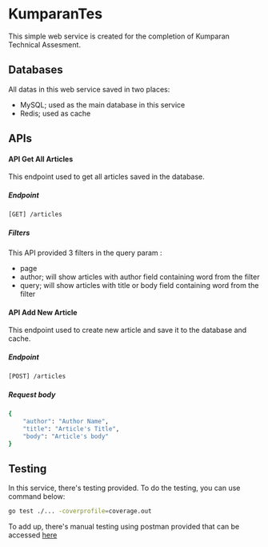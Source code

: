 # KumparanTes
This simple web service is created for the completion of Kumparan Technical Assesment.

## Databases
All datas in this web service saved in two places:
- MySQL; used as the main database in this service
- Redis; used as cache 

## APIs
#### API Get All Articles
This endpoint used to get all articles saved in the database.
##### Endpoint
```sh
[GET] /articles
```
##### Filters
This API provided 3 filters in the query param :
- page
- author; will show articles with author field containing word from the filter
- query; will show articles with title or body field containing word from the filter

#### API Add New Article
This endpoint used to create new article and save it to the database and cache.
##### Endpoint
```sh
[POST] /articles
```
##### Request body
```sh
{
	"author": "Author Name",
	"title": "Article's Title",
	"body": "Article's body"
}
```

## Testing
In this service, there's testing provided. To do the testing, you can use command below:
```sh
go test ./... -coverprofile=coverage.out
```
To add up, there's manual testing using postman provided that can be accessed [here](https://docs.google.com/document/d/1rEKkEePFkf7BJjrdre9NTqL-dSihEN30xNkhl8--JFE/edit?usp=sharing)